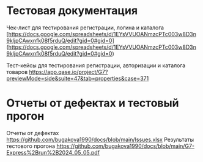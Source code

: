 # Тестовая документация
Чек-лист для тестирования регистрации, логина и каталога [https://docs.google.com/spreadsheets/d/1EYsVVUOANmzcPTc003w8D3n9kljpCAwxnfk08f5rduQ/edit?gid=0#gid=0] (https://docs.google.com/spreadsheets/d/1EYsVVUOANmzcPTc003w8D3n9kljpCAwxnfk08f5rduQ/edit?gid=0#gid=0)



Тест-кейсы для тестирования регистрации, авторизации и каталога товаров https://app.qase.io/project/G7?previewMode=side&suite=47&tab=properties&case=371 
# Отчеты от дефектах и тестовый прогон
Отчеты от дефектах https://github.com/bugakova1990/docs/blob/main/Issues.xlsx
Результаты тестового прогона https://github.com/bugakova1990/docs/blob/main/G7-Express%2Brun%2B2024_05_05.pdf
